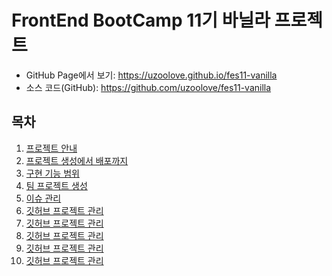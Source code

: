 # FrontEnd BootCamp 11기 바닐라 프로젝트
* GitHub Page에서 보기: <https://uzoolove.github.io/fes11-vanilla>
* 소스 코드(GitHub): <https://github.com/uzoolove/fes11-vanilla>

## 목차
1. [프로젝트 안내](./01.overview.md)
2. [프로젝트 생성에서 배포까지](./02.start.md)
3. [구현 기능 범위](./03.feature.md)
4. [팀 프로젝트 생성](./04.start-team.md)
5. [이슈 관리](./05.issue.md)
6. [깃허브 프로젝트 관리](./06.project.md)
7. [깃허브 프로젝트 관리](./07.wiki.md)
8. [깃허브 프로젝트 관리](./08.convention.md)
9. [깃허브 프로젝트 관리](./09.tailwind.md)
10. [깃허브 프로젝트 관리](./10.scrum.md)
